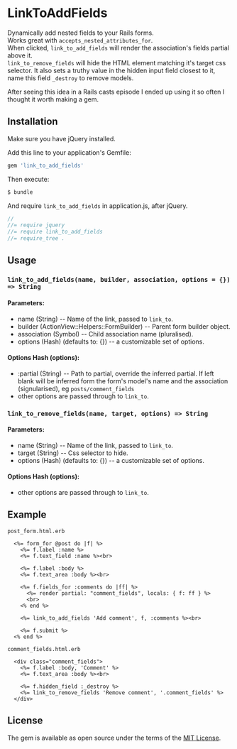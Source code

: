 # LinkToAddFields
Dynamically add nested fields to your Rails forms.  
Works great with `accepts_nested_attributes_for`.  
When clicked, `link_to_add_fields` will render the association's fields partial 
above it.  
`link_to_remove_fields` will hide the HTML element matching it's 
target css selector. It also sets a truthy value in the hidden input field 
closest to it, name this field `_destroy` to remove models.  

After seeing this idea in a Rails casts episode I ended up using it so often I 
thought it worth making a gem.

## Installation
Make sure you have jQuery installed.  

Add this line to your application's Gemfile:
```ruby
gem 'link_to_add_fields'
```

Then execute:
```bash
$ bundle
```

And require `link_to_add_fields` in application.js, after jQuery.
```javascript
//
//= require jquery
//= require link_to_add_fields
//= require_tree .

```

## Usage
### `link_to_add_fields(name, builder, association, options = {}) => String`
#### Parameters:
 - name (String) -- Name of the link, passed to `link_to`.
 - builder (ActionView::Helpers::FormBuilder) -- Parent form builder object.
 - association (Symbol) -- Child association name (pluralised).
 - options (Hash) (defaults to: {}) -- a customizable set of options.
#### Options Hash (options):
 - :partial (String) -- Path to partial, override the inferred partial. If left 
blank will be inferred form the form's model's name and the association 
(signularised), eg `posts/comment_fields`
 - other options are passed through to `link_to`.

### `link_to_remove_fields(name, target, options) => String`
#### Parameters:
  - name (String) -- Name of the link, passed to `link_to`.
  - target (String) -- Css selector to hide.
  - options (Hash) (defaults to: {}) -- a customizable set of options.
#### Options Hash (options):
 - other options are passed through to `link_to`.

## Example
`post_form.html.erb`
```erb
  <%= form_for @post do |f| %>
    <%= f.label :name %>
    <%= f.text_field :name %><br>

    <%= f.label :body %>
    <%= f.text_area :body %><br>

    <%= f.fields_for :comments do |ff| %>
      <%= render partial: "comment_fields", locals: { f: ff } %>
      <br>
    <% end %>

    <%= link_to_add_fields 'Add comment', f, :comments %><br>

    <%= f.submit %>
  <% end %>
```
`comment_fields.html.erb`
```erb
  <div class="comment_fields">
    <%= f.label :body, 'Comment' %>
    <%= f.text_area :body %><br>

    <%= f.hidden_field :_destroy %>
    <%= link_to_remove_fields 'Remove comment', '.comment_fields' %>
  </div>
```

## License
The gem is available as open source under the terms of the [MIT License](http://opensource.org/licenses/MIT).
